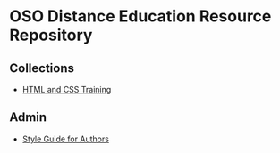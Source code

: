 # OSO Distance Education Resource Repository

## Collections

- [HTML and CSS Training](html-css-home)

## Admin

- [Style Guide for Authors](authors-style-guide)
